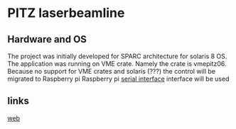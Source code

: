 # PITZ laserbeamline  

## Hardware and OS
The project was initially developed for SPARC architecture 
for solaris 8 OS. The application was running on VME crate. Namely the crate is 
vmepitz06.  
Because no support for VME crates and solaris (???) the control will be migrated to Raspberry pi 
Raspberry pi [serial interface]() interface will be used  
  
## links  
[web](https://davitkalantaryan.github.io/pitz-laserbeamline/)  
